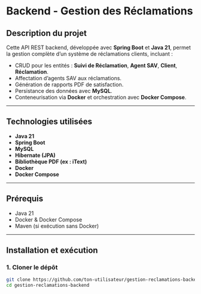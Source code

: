 # Backend - Gestion des Réclamations

## Description du projet

Cette API REST backend, développée avec **Spring Boot** et **Java 21**, permet la gestion complète d’un système de réclamations clients, incluant :

- CRUD pour les entités : **Suivi de Réclamation**, **Agent SAV**, **Client**, **Réclamation**.  
- Affectation d’agents SAV aux réclamations.  
- Génération de rapports PDF de satisfaction.  
- Persistance des données avec **MySQL**.  
- Conteneurisation via **Docker** et orchestration avec **Docker Compose**.

---

## Technologies utilisées

- **Java 21**  
- **Spring Boot**  
- **MySQL**  
- **Hibernate (JPA)**  
- **Bibliothèque PDF (ex : iText)**  
- **Docker**  
- **Docker Compose**

---

## Prérequis

- Java 21  
- Docker & Docker Compose  
- Maven (si exécution sans Docker)

---

## Installation et exécution

### 1. Cloner le dépôt

```bash
git clone https://github.com/ton-utilisateur/gestion-reclamations-backend.git
cd gestion-reclamations-backend
